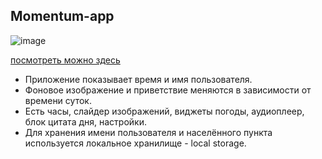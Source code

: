 ## Momentum-app
![image](https://user-images.githubusercontent.com/102916168/211636330-6dce2252-4c79-4506-ba35-39c6709181a8.png)

[посмотреть можно здесь](https://olyafilipovich.github.io/Momentum-app/)
- Приложение показывает время и имя пользователя. 
- Фоновое изображение и приветствие меняются в зависимости от времени суток.
- Eсть часы, слайдер изображений, виджеты погоды, аудиоплеер, блок цитата дня, настройки. 
- Для хранения имени пользователя и населённого пункта используется локальное хранилище - local storage.
